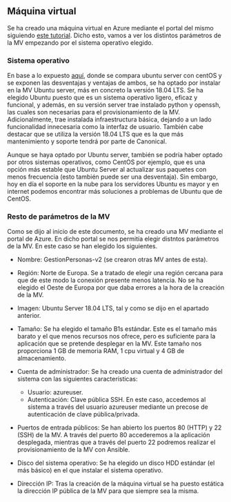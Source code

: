 ## Máquina virtual

Se ha creado una máquina virtual en Azure mediante el portal del mismo siguiendo [este tutorial](https://docs.microsoft.com/es-es/azure/virtual-machines/linux/quick-create-portal?toc=%2Fazure%2Fvirtual-machines%2Flinux%2Ftoc.json). Dicho esto, vamos a ver los distintos parámetros de la MV empezando por el sistema operativo elegido.

### Sistema operativo

En base a lo expuesto [aquí](https://www.hostinger.es/tutoriales/centos-vs-ubuntu-elegir-servidor-web/#gref), donde se compara ubuntu server con centOS y se exponen las desventajas y ventajas de ambos, se ha optado por instalar en la MV Ubuntu server, más en concreto la versión 18.04 LTS. Se ha elegido Ubuntu puesto que es un sistema operativo ligero, eficaz y funcional, y además, en su versión server trae instalado python y openssh, las cuales son necesarias para el provisionamiento de la MV. Adicionalmente, trae instalada infraestructura básica, dejando a un lado funcionalidad innecesaria como la interfaz de usuario. También cabe destacar que se utiliza la versión 18.04 LTS que es la que más mantenimiento y soporte tendrá por parte de Canonical.

Aunque se haya optado por Ubuntu server, también se podría haber optado por otros sistemas operativos, como CentOS por ejemplo, que es una opción más estable que Ubuntu Server al actualizar sus paquetes con menos frecuencia (esto también puede ser una desventaja). Sin embargo, hoy en día el soporte en la nube para los servidores Ubuntu es mayor y en internet podemos encontrar más soluciones a problemas de Ubuntu que de CentOS.

### Resto de parámetros de la MV

Como se dijo al inicio de este documento, se ha creado una MV mediante el portal de Azure. En dicho portal se nos permitía elegir distntos parámetros de la MV. En este caso se han elegido los siguientes.

- Nombre: GestionPersonas-v2 (se crearon otras MV antes de esta).
- Región: Norte de Europa. Se a tratado de elegir una región cercana para que de este modo la conexión presente menos latencia. No se ha elegido el Oeste de Europa por que daba errores a la hora de la creación de la MV.
- Imagen: Ubuntu Server 18.04 LTS, tal y como se dijo en el apartado anterior.
- Tamaño: Se ha elegido el tamaño B1s estándar. Este es el tamaño más barato y el que menos recursos nos ofrece, pero es suficiente para la aplicación que se pretende desplegar en la MV. Este tamaño nos proporciona 1 GB de memoria RAM, 1 cpu virtual y 4 GB de almacenamiento.
- Cuenta de administrador: Se ha creado una cuenta de administrador del sistema con las siguientes características:

  - Usuario: azureuser.
  - Autenticación: Clave pública SSH. En este caso, accedemos al sistema a través del usuario azureuser mediante un precose de autenticación de clave pública/privada.


- Puertos de entrada públicos: Se han abierto los puertos 80 (HTTP) y 22 (SSH) de la MV. A través del puerto 80 accederemos a la aplicación desplegada, mientras que a través del puerto 22 podremos realizar el provisionamiento de la MV con Ansible.
- Disco del sistema operativo: Se ha elegido un disco HDD estándar (el más básico) en el que instalar el sistema operativo.
- Dirección IP: Tras la creación de la máquina virtual se ha puesto estática la dirección IP pública de la MV para que siempre sea la misma.

 
